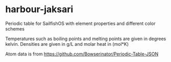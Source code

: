 # harbour-jaksari
Periodic table for SailfishOS with element properties and different color schemes

Temperatures such as boiling points and melting points are given in degrees kelvin. Densities are given in g/L and molar heat in (mol*K) 



Atom data is from https://github.com/Bowserinator/Periodic-Table-JSON
